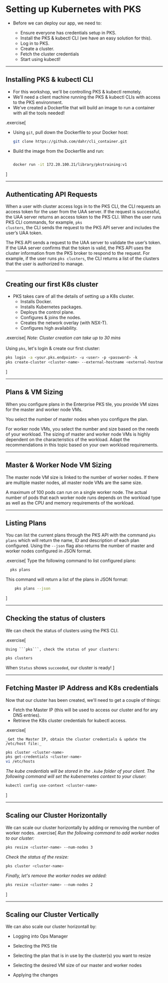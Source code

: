 # Setting up Kubernetes with PKS

- Before we can deploy our app, we need to:

    - Ensure everyone has credentials setup in PKS.
    - Install the PKS & kubectl CLI (we have an easy solution for this).
    - Log in to PKS.
    - Create a cluster.
    - Fetch the cluster credentials
    - Start using kubectl!

---

<!-- ##VERSION## -->
## Installing PKS & kubectl CLI

- For this workshop, we'll be controlling PKS & kubectl remotely.
- We'll need a client machine running the PKS & kubectl CLIs with access to the PKS environment.
- We've created a Dockerfile that will build an image to run a container with all the tools needed!

.exercise[

- Using ```git```, pull down the Dockerfile to your Docker host:
  ```bash
  git clone https://github.com/dahr/cli_container.git
  ```

- Build the image from the Dockerfile and run:
  ```bash

  docker run -it 172.20.100.21/library/pkstraining:v1
  ```
]

---

## Authenticating API Requests

When a user with cluster access logs in to the PKS CLI, the CLI requests an access token for the user from the UAA server. If the request is successful, the UAA server returns an access token to the PKS CLI. When the user runs PKS CLI commands, for example, <code>pks clusters</code>, the CLI sends the request to the PKS API server and includes the user’s UAA token.

The PKS API sends a request to the UAA server to validate the user’s token. If the UAA server confirms that the token is valid, the PKS API uses the cluster information from the PKS broker to respond to the request. For example, if the user runs <code>pks clusters</code>, the CLI returns a list of the clusters that the user is authorized to manage.

---

## Creating our first K8s cluster

- PKS takes care of all the details of setting up a K8s cluster.
    - Installs Docker.
    - Installs Kubernetes packages.
    - Deploys the control plane.
    - Configures & joins the nodes.
    - Creates the network overlay (with NSX-T).
    - Configures high availability.

.exercise[
    *Note: Cluster creation can take up to 30 mins*<br><br>
    Using ```pks```, let's login & create our first cluster:
  ```bash
  pks login -a <your.pks.endpoint> -u <user> -p <password> -k
  pks create-cluster <cluster-name> --external-hostname <external-hostname.com> --plan small --num-nodes 2
  ```
]

---

## Plans & VM Sizing

When you configure plans in the Enterprise PKS tile, you provide VM sizes for the master and worker node VMs.

You select the number of master nodes when you configure the plan.

For worker node VMs, you select the number and size based on the needs of your workload. The sizing of master and worker node VMs is highly dependent on the characteristics of the workload. Adapt the recommendations in this topic based on your own workload requirements.

---

## Master & Worker Node VM Sizing

The master node VM size is linked to the number of worker nodes. If there are multiple master nodes, all master node VMs are the same size.

A maximum of 100 pods can run on a single worker node. The actual number of pods that each worker node runs depends on the workload type as well as the CPU and memory requirements of the workload.

---

## Listing Plans

You can list the current plans through the PKS API with the command <code>pks plans</code> which will return the name, ID and description of each plan configured.  Using the <code>--json</code> flag also returns the number of master and worker nodes configured in JSON format.

.exercise[
Type the following command to list configured plans:
  ```bash
    pks plans
```
This command will return a list of the plans in JSON format:
```bash
    pks plans --json
```
]

---

## Checking the status of clusters

We can check the status of clusters using the PKS CLI.

.exercise[

    Using ```pks```, check the status of your clusters:
  ```bash
  pks clusters
  ```
  When ```Status``` shows ```succeeded```, our cluster is ready! 
]

---

## Fetching Master IP Address and K8s credentials

Now that our cluster has been created, we'll need to get a couple of things:

*   Fetch the Master IP (this will be used to access our cluster and for any DNS entries).
*   Retrieve the K8s cluster credentials for kubectl access.

.exercise[

    _Get the Master IP, obtain the cluster credentials & update the /etc/host file:_
  ```bash
  pks cluster <cluster-name>
  pks get-credentials <cluster-name>
  vi /etc/hosts
  ```
  _The kube credentials will be stored in the ```.kube``` folder of your client.  The following command will set the kubenernetes context to your cluser:_
  ```bash
  kubectl config use-context <cluster-name>
  ```
]

---

## Scaling our Cluster Horizontally

We can scale our cluster horizontally by adding or removing the number of worker nodes.
.exercise[
_Run the following command to add worker nodes to our cluster:_
  ```bash
  pks resize <cluster-name> --num-nodes 3
  ```
_Check the status of the resize:_
  ```bash
  pks cluster <cluster-name>
  ```
_Finally, let's remove the worker nodes we added:_
  ```bash
  pks resize <cluster-name> --num-nodes 2
  ```
]

---

## Scaling our Cluster Vertically

We can also scale our cluster horizontall by:

- Logging into Ops Manager

- Selecting the PKS tile

- Selecting the plan that is in use by the cluster(s) you want to resize

- Selecting the desired VM size of our master and worker nodes

- Applying the changes
